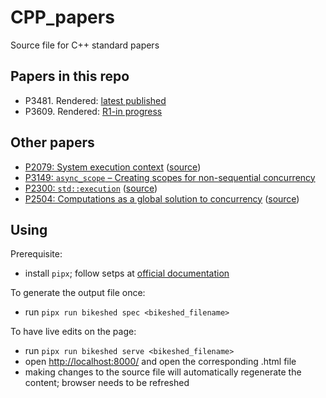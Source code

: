 # CPP_papers
Source file for C++ standard papers

## Papers in this repo
- P3481. Rendered: [latest published](https://html-preview.github.io/?url=https://github.com/lucteo/CPP_papers/blob/main/P3481.html)
- P3609. Rendered: [R1-in progress](https://html-preview.github.io/?url=https://github.com/lucteo/CPP_papers/blob/P3609R0/generated/P3609.html)


## Other papers
- [P2079: System execution context](https://wg21.link/P2079) ([source](https://github.com/LeeHowes/CPP/blob/master/paper_framework_sources/p2079_system_execution_context.bs))
- [P3149: `async_scope` – Creating scopes for non-sequential concurrency](https://wg21.link/P3149)
- [P2300: `std::execution`](https://wg21.link/P2300) ([source](https://github.com/cplusplus/sender-receiver/blob/main/execution.bs))
- [P2504: Computations as a global solution to concurrency](https://wg21.link/P2504) ([source](https://github.com/lucteo/computations_solve_concurrency))

## Using

Prerequisite:
- install `pipx`; follow setps at [official documentation](https://pipx.pypa.io/latest/installation/#installing-pipx)

To generate the output file once:
- run `pipx run bikeshed spec <bikeshed_filename>`

To have live edits on the page:
- run `pipx run bikeshed serve <bikeshed_filename>`
- open [http://localhost:8000/](http://localhost:8000/) and open the corresponding .html file
- making changes to the source file will automatically regenerate the content; browser needs to be refreshed

